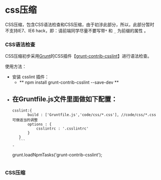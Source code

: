 # css压缩

CSS压缩，包含CSS语法检查和CSS压缩，由于初涉此部分，所以，此部分暂时不支持IE7、IE6 hack，即：请前端同学尽量不要写带```*``` 和 ```_``` 为前缀的属性 。

### CSS语法检查

CSS压缩初步采用[Grunt](http://gruntjs.com/)的CSS插件【[grunt-contrib-csslint](https://www.npmjs.com/package/grunt-contrib-csslint)】进行语法检查。

使用方法：
+ 安装 csslint 插件：
  - ** npm install grunt-contrib-csslint --save-dev ** 
+ 在Gruntfile.js文件里面做如下配置：
    - 
     ```
     csslint:{
			build : ['Gruntfile.js','code/css/*.css'], //code/css/*.css 可做适当的调整
			options : {
				csslintrc : '.csslintrc'
			}
		}
        ```
    - 
    ```
    grunt.loadNpmTasks('grunt-contrib-csslint');
    ```
  
### CSS压缩

  
